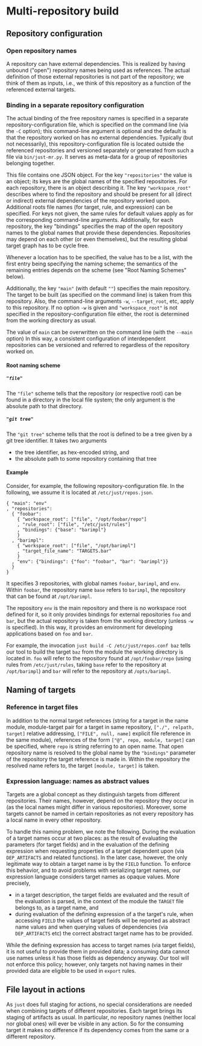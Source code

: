 Multi-repository build
======================

Repository configuration
------------------------

### Open repository names

A repository can have external dependencies. This is realized by having
unbound ("open") repository names being used as references. The actual
definition of those external repositories is not part of the repository;
we think of them as inputs, i.e., we think of this repository as a
function of the referenced external targets.

### Binding in a separate repository configuration

The actual binding of the free repository names is specified in a
separate repository-configuration file, which is specified on the
command line (via the `-C` option); this command-line argument is
optional and the default is that the repository worked on has no
external dependencies. Typically (but not necessarily), this
repository-configuration file is located outside the referenced
repositories and versioned separately or generated from such a file via
`bin/just-mr.py`. It serves as meta-data for a group of repositories
belonging together.

This file contains one JSON object. For the key `"repositories"` the
value is an object; its keys are the global names of the specified
repositories. For each repository, there is an object describing it. The
key `"workspace_root"` describes where to find the repository and should
be present for all (direct or indirect) external dependencies of the
repository worked upon. Additional roots file names (for target, rule,
and expression) can be specified. For keys not given, the same rules for
default values apply as for the corresponding command-line arguments.
Additionally, for each repository, the key "bindings" specifies the
map of the open repository names to the global names that provide these
dependencies. Repositories may depend on each other (or even
themselves), but the resulting global target graph has to be cycle free.

Whenever a location has to be specified, the value has to be a list,
with the first entry being specifying the naming scheme; the semantics
of the remaining entries depends on the scheme (see "Root Naming
Schemes" below).

Additionally, the key `"main"` (with default `""`) specifies the main
repository. The target to be built (as specified on the command line) is
taken from this repository. Also, the command-line arguments `-w`,
`--target_root`, etc, apply to this repository. If no option `-w` is
given and `"workspace_root"` is not specified in the
repository-configuration file either, the root is determined from the
working directory as usual.

The value of `main` can be overwritten on the command line (with the
`--main` option) In this way, a consistent configuration of
interdependent repositories can be versioned and referred to regardless
of the repository worked on.

#### Root naming scheme

##### `"file"`

The `"file"` scheme tells that the repository (or respective
root) can be found in a directory in the local file system; the
only argument is the absolute path to that directory.

##### `"git tree"`

The `"git tree"` scheme tells that the root is defined to be a
tree given by a git tree identifier. It takes two arguments

 - the tree identifier, as hex-encoded string, and
 - the absolute path to some repository containing that tree

#### Example

Consider, for example, the following repository-configuration file.
In the following, we assume it is located at `/etc/just/repos.json`.

``` jsonc
{ "main": "env"
, "repositories":
  { "foobar":
    { "workspace_root": ["file", "/opt/foobar/repo"]
    , "rule_root": ["file", "/etc/just/rules"]
    , "bindings": {"base": "barimpl"}
    }
  , "barimpl":
    { "workspace_root": ["file", "/opt/barimpl"]
    , "target_file_name": "TARGETS.bar"
    }
  , "env": {"bindings": {"foo": "foobar", "bar": "barimpl"}}
  }
}
```

It specifies 3 repositories, with global names `foobar`, `barimpl`,
and `env`. Within `foobar`, the repository name `base` refers to
`barimpl`, the repository that can be found at `/opt/barimpl`.

The repository `env` is the main repository and there is no
workspace root defined for it, so it only provides bindings for
external repositories `foo` and `bar`, but the actual repository is
taken from the working directory (unless `-w` is specified). In this
way, it provides an environment for developing applications based on
`foo` and `bar`.

For example, the invocation `just build -C /etc/just/repos.conf
baz` tells our tool to build the target `baz` from the module the
working directory is located in. `foo` will refer to the repository
found at `/opt/foobar/repo` (using rules from `/etc/just/rules`,
taking `base` refer to the repository at `/opt/barimpl`) and `bar`
will refer to the repository at `/opts/barimpl`.

Naming of targets
-----------------

### Reference in target files

In addition to the normal target references (string for a target in the
name module, module-target pair for a target in same repository,
`["./", relpath, target]` relative addressing, `["FILE", null,
name]` explicit file reference in the same module), references of the
form `["@", repo, module, target]` can be specified, where `repo` is
string referring to an open name. That open repository name is resolved
to the global name by the `"bindings"` parameter of the repository the
target reference is made in. Within the repository the resolved name
refers to, the target `[module, target]` is taken.

### Expression language: names as abstract values

Targets are a global concept as they distinguish targets from different
repositories. Their names, however, depend on the repository they occur
in (as the local names might differ in various repositories). Moreover,
some targets cannot be named in certain repositories as not every
repository has a local name in every other repository.

To handle this naming problem, we note the following. During the
evaluation of a target names occur at two places: as the result of
evaluating the parameters (for target fields) and in the evaluation of
the defining expression when requesting properties of a target dependent
upon (via `DEP_ARTIFACTS` and related functions). In the later case,
however, the only legitimate way to obtain a target name is by the
`FIELD` function. To enforce this behavior, and to avoid problems with
serializing target names, our expression language considers target names
as opaque values. More precisely,

 - in a target description, the target fields are evaluated and the
   result of the evaluation is parsed, in the context of the module the
   `TARGET` file belongs to, as a target name, and
 - during evaluation of the defining expression of a the target's
   rule, when accessing `FIELD` the values of target fields will be
   reported as abstract name values and when querying values of
   dependencies (via `DEP_ARTIFACTS` etc) the correct abstract target
   name has to be provided.

While the defining expression has access to target names (via target
fields), it is not useful to provide them in provided data; a consuming
data cannot use names unless it has those fields as dependency anyway.
Our tool will not enforce this policy; however, only targets not having
names in their provided data are eligible to be used in `export` rules.

File layout in actions
----------------------

As `just` does full staging for actions, no special considerations are
needed when combining targets of different repositories. Each target
brings its staging of artifacts as usual. In particular, no repository
names (neither local nor global ones) will ever be visible in any
action. So for the consuming target it makes no difference if its
dependency comes from the same or a different repository.

